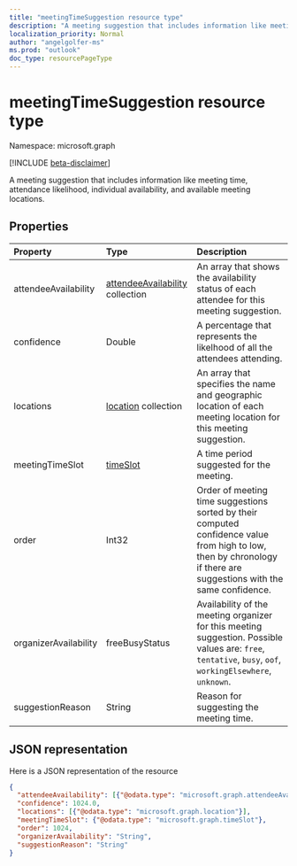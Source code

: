 ```yaml
---
title: "meetingTimeSuggestion resource type"
description: "A meeting suggestion that includes information like meeting time, attendance likelihood, individual "
localization_priority: Normal
author: "angelgolfer-ms"
ms.prod: "outlook"
doc_type: resourcePageType
---
```


# meetingTimeSuggestion resource type

Namespace: microsoft.graph

[!INCLUDE [beta-disclaimer](../../includes/beta-disclaimer.md)]

A meeting suggestion that includes information like meeting time, attendance likelihood, individual 
availability, and available meeting locations.

## Properties
| Property	   | Type	|Description|
|:---------------|:--------|:----------|
|attendeeAvailability|[attendeeAvailability](attendeeavailability.md) collection|An array that shows the availability status of each attendee for this meeting suggestion.|
|confidence|Double|A percentage that represents the likelhood of all the attendees attending.|
|locations|[location](location.md) collection|An array that specifies the name and geographic location of each meeting location for this meeting suggestion.|
|meetingTimeSlot|[timeSlot](timeslot.md)|A time period suggested for the meeting.|
|order|Int32|Order of meeting time suggestions sorted by their computed confidence value from high to low, then by chronology if there are suggestions with the same confidence. |
|organizerAvailability|freeBusyStatus| Availability of the meeting organizer for this meeting suggestion. Possible values are: `free`, `tentative`, `busy`, `oof`, `workingElsewhere`, `unknown`.|
|suggestionReason|String|Reason for suggesting the meeting time.|

## JSON representation

Here is a JSON representation of the resource

<!-- {
  "blockType": "resource",
  "optionalProperties": [

  ],
  "@odata.type": "microsoft.graph.meetingTimeSuggestion"
}-->

```json
{
  "attendeeAvailability": [{"@odata.type": "microsoft.graph.attendeeAvailability"}],
  "confidence": 1024.0,
  "locations": [{"@odata.type": "microsoft.graph.location"}],
  "meetingTimeSlot": {"@odata.type": "microsoft.graph.timeSlot"},
  "order": 1024,
  "organizerAvailability": "String",
  "suggestionReason": "String"
}

```
<!-- uuid: 8fcb5dbc-d5aa-4681-8e31-b001d5168d79
2015-10-25 14:57:30 UTC -->
<!--
{
  "type": "#page.annotation",
  "description": "meetingTimeSuggestion resource",
  "keywords": "",
  "section": "documentation",
  "tocPath": "",
  "suppressions": []
}
-->
